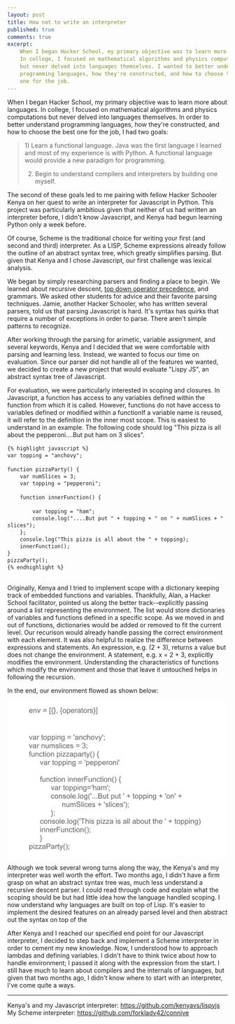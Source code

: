 ```yaml
---
layout: post
title: How not to write an interpreter
published: true
comments: true
excerpt: 
    When I began Hacker School, my primary objective was to learn more about languages.
    In college, I focused on mathematical algorithms and physics computations
    but never delved into languages themselves. I wanted to better understand 
    programming languages, how they're constructed, and how to choose the best 
    one for the job.
---
```


When I began Hacker School, my primary objective was to learn more about languages.
In college, I focused on mathematical algorithms and physics computations
but never delved into languages themselves. In order to better understand 
programming languages, how they're constructed, and how to choose the best 
one for the job, I had two goals:
    
<blockquote>
1) Learn a functional language. Java was the first language I learned
and most of my experience is with Python. A functional language would 
provide a new paradigm for programming.<br>

2) Begin to understand compilers and interpreters by building one myself.
</blockquote>

The second of these goals led to me pairing with fellow
Hacker Schooler Kenya on her quest to write an interpreter for Javascript in Python.
This project was particularly ambitious given that neither of us had written an
interpreter before, I didn't know Javascript, and Kenya had begun learning Python only
a week before.

Of course, Scheme is the traditional choice for writing your first (and second and
third) interpreter. As a LISP, Scheme expressions already follow the outline of
an abstract syntax tree, which greatly simplifies parsing. But given that Kenya and I 
chose Javascript, our first challenge was lexical analysis.

We began by simply researching parsers and finding a place to begin. We learned about 
recursive descent, <a href=http://javascript.crockford.com/tdop/tdop.html>top down operator precedence</a>, and grammars. 
We asked other students for advice and their favorite parsing techniques.
Jamie, another Hacker Schooler, who has written several parsers, told us that 
parsing Javascript is hard. It's syntax has quirks that require a number
of exceptions in order to parse. There aren't simple patterns to recognize.

After working through the parsing for arimetic, variable assignment, and several keywords,
Kenya and I decided that we were comfortable with parsing and learning less. Instead, we wanted to focus our time on 
evaluation. Since our parser did not handle all of the features we wanted, we decided
to create a new project that would evaluate "Lispy JS", an abstract syntax tree of 
Javascript.

For evaluation, we were particularly interested in scoping and closures. In Javascript,
a function has access to any variables defined within the function from which it is
called. However, functions do not have access to variables defined or modified within
a functionIf a variable name is reused, it will refer to the definition in the inner most
scope. This is easiest to understand in an example. The following code should log "This pizza is all about the pepperoni....But put ham on 3 slices".


    {% highlight javascript %}
    var topping = "anchovy";

    function pizzaParty() {
        var numSlices = 3;
        var topping = "pepperoni";
        
        function innerFunction() {
        
            var topping = "ham";
            console.log("....But put " + topping + " on " + numSlices + " slices");
        };
        console.log("This pizza is all about the " + topping);
        innerFunction();
    }
    pizzaParty();
    {% endhighlight %}
    

</br>
Originally, Kenya and I tried to implement scope with a dictionary keeping track of 
embedded functions and variables. Thankfully, Alan, a Hacker School facilitator, 
pointed us along the better track--explicitly passing around a list representing the 
environment. The list would store dictionaries of variables and functions defined in
a specific scope. As we moved in and out of functions, dictionaries would be added or 
removed to fit the current level. Our recurison would already handle passing the correct environment with each element.
It was also helpful to realize the difference between expressions and statements.
An expression, e.g. (2 + 3), returns a value but does not change the environment.
A statement, e.g. x = 2 + 3, explicitly modifies the environment. Understanding the 
characteristics of functions which modify the environment and those that leave it untouched
helps in following the recursion.

In the end, our environment flowed as shown below:

<img class="scale-with-grid" src="/images/closure.gif" width=500px>


Although we took several wrong turns along the way, the Kenya's and my interpreter
was well worth the effort. Two months ago, I didn't have a firm grasp on what an
abstract syntax tree was, much less understand a recursive descent parser. I could 
read through code and explain what the scoping should be but had little idea how 
the language handled scoping. I now understand why languages are built on top of Lisp.
It's easier to implement the desired features on an already parsed level and then
abstract out the syntax on top of the 

After Kenya and I reached our specified end point for our Javascript interpreter, I
decided to step back and implement a Scheme interpreter in order to cement my new 
knowledge. Now, I understood how to approach lambdas and defining variables. 
I didn't have to think twice about how to handle environment; I passed it along
with the expression from the start. I still have much to learn about compilers and the 
internals of languages, but given that two months ago, I didn't know where to start
with an interpreter, I've come quite a ways.

<hr />
Kenya's and my Javascript interpreter: <a href=https://github.com/kenyavs/lispyjs>https://github.com/kenyavs/lispyjs</a></br>
My Scheme interpreter: <a href=https://github.com/forklady42/connive>https://github.com/forklady42/connive</a>
